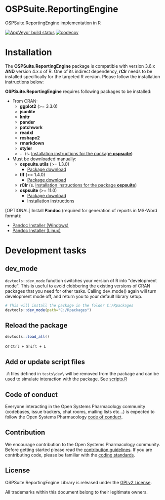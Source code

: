 # OSPSuite.ReportingEngine

OSPSuite.ReportingEngine implementation in R

<!-- badges: start -->

  [![AppVeyor build status](https://ci.appveyor.com/api/projects/status/github/Open-Systems-Pharmacology/OSPSuite.ReportingEngine?branch=develop&svg=true)](https://ci.appveyor.com/project/open-systems-pharmacology-ci/OSPSuite-ReportingEngine/branch/develop)
  [![codecov](https://codecov.io/gh/Open-Systems-Pharmacology/OSPSuite.ReportingEngine/branch/develop/graph/badge.svg)](https://codecov.io/gh/Open-Systems-Pharmacology/OSPSuite.ReportingEngine)

<!-- badges: end -->

# Installation

The **OSPSuite.ReportingEngine** package is compatible with version 3.6.x **AND** version 4.x.x of R. One of its indirect dependency, **rClr** needs to be installed specifically for the targeted R version. Please follow the installation instructions below:

**OSPSuite.ReportingEngine** requires following packages to be installed:

- From CRAN:
  - **ggplot2** (>= 3.3.0)
  - **jsonlite**
  - **knitr**
  - **pander**
  - **patchwork**
  - **readxl**
  - **reshape2**
  - **rmarkdown**
  - **styler**
  - ... (s. [Installation instructions for the package **ospsuite**](https://github.com/Open-Systems-Pharmacology/OSPSuite-R#installation))
- Must be downloaded manually:
  - **ospsuite.utils** (>= 1.3.0)
    - [Package download](https://github.com/Open-Systems-Pharmacology/OSPSuite.RUtils/releases)
  - **tlf** (>= 1.4.0)
    - [Package download](https://github.com/Open-Systems-Pharmacology/TLF-Library/releases)
  - **rClr** (s. [Installation instructions for the package **ospsuite**](https://github.com/Open-Systems-Pharmacology/OSPSuite-R#installation))
  - **ospsuite** (>= 11.0)
    - [Package download](https://github.com/Open-Systems-Pharmacology/OSPSuite-R/releases)
    - [Installation instructions](https://github.com/Open-Systems-Pharmacology/OSPSuite-R#installation)

[OPTIONAL] Install **Pandoc** (required for generation of reports in MS-Word format):

* [Pandoc Installer (Windows)](https://github.com/jgm/pandoc/releases/download/2.9.2.1/pandoc-2.9.2.1-windows-x86_64.msi)
* [Pandoc Installer (Linux)](https://github.com/jgm/pandoc/releases/download/2.9.2.1/pandoc-2.9.2.1-linux-amd64.tar.gz)

# Development tasks

## dev_mode

  `devtools::dev_mode` function switches your version of R into "development mode". This is useful to avoid clobbering the existing versions of CRAN packages that you need for other tasks. Calling dev_mode() again will turn development mode off, and return you to your default library setup.

```R
# This will install the package in the folder C:/Rpackages
devtools::dev_mode(path="C:/Rpackages")
```

## Reload the package

```R
devtools::load_all()
```

or `Ctrl + Shift + L`

## Add or update script files

  `.R` files defined in `tests\dev\` will be removed from the package and can be used to simulate interaction with the package. See [scripts.R](tests/dev/scripts.R)

## Code of conduct

Everyone interacting in the Open Systems Pharmacology community (codebases, issue trackers, chat rooms, mailing lists etc...) is expected to follow the Open Systems Pharmacology [code of conduct](https://github.com/Open-Systems-Pharmacology/Suite/blob/master/CODE_OF_CONDUCT.md).

## Contribution

We encourage contribution to the Open Systems Pharmacology community. Before getting started please read the [contribution guidelines](https://github.com/Open-Systems-Pharmacology/Suite/blob/master/CONTRIBUTING.md). If you are contributing code, please be familiar with the [coding standards](https://github.com/Open-Systems-Pharmacology/Suite/blob/master/CODING_STANDARDS_R.md).

## License

OSPSuite.ReportingEngine Library is released under the [GPLv2 License](LICENSE).

All trademarks within this document belong to their legitimate owners.
